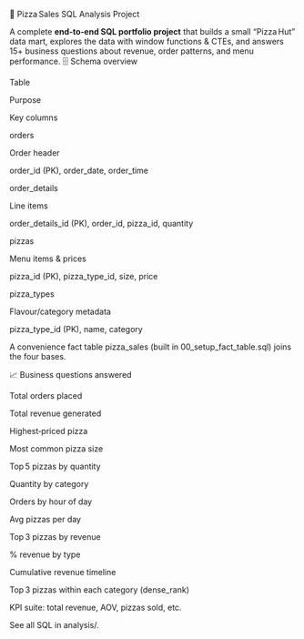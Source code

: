 
🍕 Pizza Sales SQL Analysis Project

A complete **end‑to‑end SQL portfolio project** that builds a small “Pizza Hut” data mart, explores the data with window functions & CTEs, and answers 15+ business questions about revenue, order patterns, and menu performance.
🗄️  Schema overview

Table

Purpose

Key columns

orders

Order header

order_id (PK), order_date, order_time

order_details

Line items

order_details_id (PK), order_id, pizza_id, quantity

pizzas

Menu items & prices

pizza_id (PK), pizza_type_id, size, price

pizza_types

Flavour/category metadata

pizza_type_id (PK), name, category

A convenience fact table pizza_sales (built in 00_setup_fact_table.sql) joins the four bases.

📈  Business questions answered

Total orders placed

Total revenue generated

Highest‑priced pizza

Most common pizza size

Top 5 pizzas by quantity

Quantity by category

Orders by hour of day

Avg pizzas per day

Top 3 pizzas by revenue

% revenue by type

Cumulative revenue timeline

Top 3 pizzas within each category (dense_rank)

KPI suite: total revenue, AOV, pizzas sold, etc.

See all SQL in analysis/.

